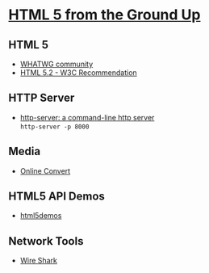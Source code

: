 # [HTML 5 from the Ground Up][course]

## HTML 5

- [WHATWG community](https://whatwg.org/)
- [HTML 5.2 - W3C Recommendation](https://www.w3.org/TR/html5/)

## HTTP Server

- [http-server: a command-line http server](https://www.npmjs.com/package/http-server)  
`http-server -p 8000`

## Media

- [Online Convert](https://www.online-convert.com/)

## HTML5 API Demos

- [html5demos](https://bestvpn.org/html5demos/)

## Network Tools

- [Wire Shark](https://www.wireshark.org/)

[course]: https://stackskills.com/courses/enrolled/68610
